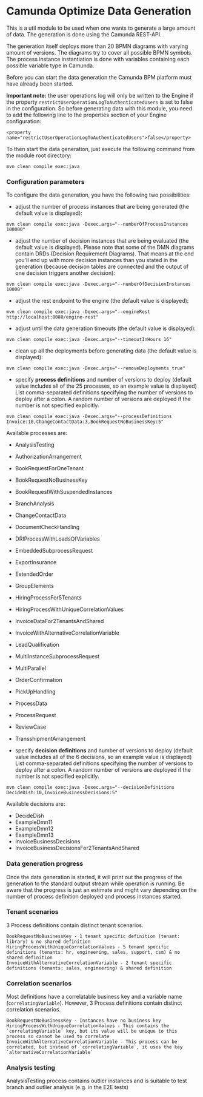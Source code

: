 # Camunda Optimize Data Generation

This is a util module to be used when one wants to generate a
large amount of data. The generation is done using the Camunda
REST-API.

The generation itself deploys more than 20 BPMN diagrams with
varying amount of versions. The diagrams try to cover all possible
BPMN symbols. The process instance instantiation is done
with variables containing each possible variable type in Camunda.

Before you can start the data generation the Camunda BPM platform
must have already been started.  

**Important note:** the user operations log will only be written to the Engine if the property 
`restrictUserOperationLogToAuthenticatedUsers` is set to false in the configuration. So before 
generating data with this module, you need to add the following line to the properties section 
of your Engine configuration:
```
<property name="restrictUserOperationLogToAuthenticatedUsers">false</property>
```
To then start the data generation,
just execute the following command from the module root directory:
```
mvn clean compile exec:java
```

### Configuration parameters

To configure the data generation, you have the following two possibilities:

* adjust the number of process instances that are being generated (the default value is displayed):
```
mvn clean compile exec:java -Dexec.args="--numberOfProcessInstances 100000"
```

* adjust the number of decision instances that are being evaluated (the default value is displayed).
Please note that some of the DMN diagrams contain DRDs (Decision Requirement Diagrams). That means 
 at the end you'll end up with more decision instances than you stated in the generation (because
 decision tables are connected and the output of one decision triggers another decision):
```
mvn clean compile exec:java -Dexec.args="--numberOfDecisionInstances 10000"
```

* adjust the rest endpoint to the engine (the default value is displayed):

```
mvn clean compile exec:java -Dexec.args="--engineRest http://localhost:8080/engine-rest"
```

* adjust until the data generation timeouts (the default value is displayed):

```
mvn clean compile exec:java -Dexec.args="--timeoutInHours 16"
```

* clean up all the deployments before generating data (the default value is displayed):

```
mvn clean compile exec:java -Dexec.args="--removeDeployments true"
```

* specify **process definitions** and number of versions to deploy (default value includes all 
of the 25 processes, so an example value is displayed) List comma-separated definitions specifying 
the number of versions to deploy after a colon. A random number of versions are deployed if the number 
is not specified explicitly.

```
mvn clean compile exec:java -Dexec.args="--processDefinitions Invoice:10,ChangeContactData:3,BookRequestNoBusinessKey:5"
```
Available processes are:  
* AnalysisTesting
* AuthorizationArrangement  
* BookRequestForOneTenant
* BookRequestNoBusinessKey
* BookRequestWithSuspendedInstances  
* BranchAnalysis  
* ChangeContactData  
* DocumentCheckHandling  
* DRIProcessWithLoadsOfVariables
* EmbeddedSubprocessRequest  
* ExportInsurance  
* ExtendedOrder  
* GroupElements
* HiringProcessFor5Tenants
* HiringProcessWithUniqueCorrelationValues  
* InvoiceDataFor2TenantsAndShared
* InvoiceWithAlternativeCorrelationVariable  
* LeadQualification  
* MultiInstanceSubprocessRequest  
* MultiParallel  
* OrderConfirmation  
* PickUpHandling  
* ProcessData
* ProcessRequest  
* ReviewCase  
* TransshipmentArrangement  

* specify **decision definitions** and number of versions to deploy (default value includes all of 
the 6 decisions, so an example value is displayed)  List comma-separated definitions specifying the 
number of versions to deploy after a colon. A random number of versions are deployed if the number 
is not specified explicitly.

```
mvn clean compile exec:java -Dexec.args="--decisionDefinitions DecideDish:10,InvoiceBusinessDecisions:5"
```

Available decisions are:
* DecideDish
* ExampleDmn11
* ExampleDmn12
* ExampleDmn13
* InvoiceBusinessDecisions
* InvoiceBusinessDecisionsFor2TenantsAndShared


### Data generation progress
Once the data generation is started, it will print out the progress of
the generation to the standard output stream while operation is running.
Be aware that the progress is just an estimate and might vary depending
on the number of process definition deployed and process instances
started.
### Tenant scenarios
3 Process definitions contain distinct tenant scenarios.
```
BookRequestNoBusinessKey - 1 tenant specific definition (tenant: library) & no shared definition
HiringProcessWithUniqueCorrelationValues - 5 tenant specific definitions (tenants: hr, engineering, sales, support, csm) & no shared definition
InvoiceWithAlternativeCorrelationVariable - 2 tenant specific definitions (tenants: sales, engineering) & shared definition
```
### Correlation scenarios
Most definitions have a correlatable business key and a variable name (`correlatingVariable`). However, 3 Process definitions contain distinct correlation scenarios.
```
BookRequestNoBusinessKey - Instances have no business key
HiringProcessWithUniqueCorrelationValues - This contains the `correlatingVariable` key, but its value will be unique to this process so cannot be used to correlate
InvoiceWithAlternativeCorrelationVariable - This process can be correlated, but instead of `correlatingVariable`, it uses the key `alternativeCorrelationVariable`
```
### Analysis testing
AnalysisTesting process contains outlier instances and is suitable to test branch and outlier 
analysis (e.g. in the E2E tests)
